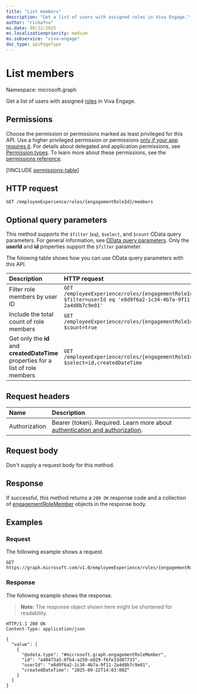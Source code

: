 ```yaml
---
title: "List members"
description: "Get a list of users with assigned roles in Viva Engage."
author: "richafnu"
ms.date: 09/22/2025
ms.localizationpriority: medium
ms.subservice: "viva-engage"
doc_type: apiPageType
---
```


# List members

Namespace: microsoft.graph

Get a list of users with assigned [roles](../resources/engagementrole.md) in Viva Engage.

## Permissions

Choose the permission or permissions marked as least privileged for this API. Use a higher privileged permission or permissions [only if your app requires it](/graph/permissions-overview#best-practices-for-using-microsoft-graph-permissions). For details about delegated and application permissions, see [Permission types](/graph/permissions-overview#permission-types). To learn more about these permissions, see the [permissions reference](/graph/permissions-reference).

<!-- { "blockType": "permissions", "name": "engagementrole_list_members" } -->
[!INCLUDE [permissions-table](../includes/permissions/engagementrole-list-members-permissions.md)]

## HTTP request

<!-- {
  "blockType": "ignored"
}
-->
``` http
GET /employeeExperience/roles/{engagementRoleId}/members
```
<!-- GET /me/employeeExperience/assignedRoles/{engagementRoleId}/members -->

## Optional query parameters

This method supports the `$filter` (`eq`), `$select`, and `$count` OData query parameters. For general information, see [OData query parameters](/graph/query-parameters). Only the **userId** and **id** properties support the `$filter` parameter.

The folowing table shows how you can use OData query parameters with this API. 

| Description | HTTP request |
|:---|:---|
| Filter role members by user ID | `GET /employeeExperience/roles/{engagementRoleId}/members?$filter=userId eq 'e8d9f6a2-1c34-4b7a-9f11-2a4d8b7c9e01'` |
| Include the total count of role members       | `GET /employeeExperience/roles/{engagementRoleId}/members?$count=true` |
| Get only the **id** and **createdDateTime** properties for a list of role members | `GET /employeeExperience/roles/{engagementRoleId}/members?$select=id,createdDateTime` |

## Request headers

|Name|Description|
|:---|:---|
|Authorization|Bearer {token}. Required. Learn more about [authentication and authorization](/graph/auth/auth-concepts).|

## Request body

Don't supply a request body for this method.

## Response

If successful, this method returns a `200 OK` response code and a collection of [engagementRoleMember](../resources/engagementrolemember.md) objects in the response body.

## Examples

### Request

The following example shows a request.
<!-- {
  "blockType": "request",
  "name": "list_engagementrolemember"
}
-->
``` http
GET https://graph.microsoft.com/v1.0/employeeExperience/roles/{engagementRoleId}/members
```

### Response

The following example shows the response.
>**Note:** The response object shown here might be shortened for readability.
<!-- {
  "blockType": "response",
  "truncated": true,
  "@odata.type": "Collection(microsoft.graph.engagementRoleMember)"
}
-->
``` http
HTTP/1.1 200 OK
Content-Type: application/json

{
  "value": [
    {
      "@odata.type": "#microsoft.graph.engagementRoleMember",
      "id": "a40473a5-0fb4-a250-e029-f6fe33d07733",
      "userId": "e8d9f6a2-1c34-4b7a-9f11-2a4d8b7c9e01",
      "createdDateTime": "2025-09-22T14:03:00Z"
    }
  ]
}
```
